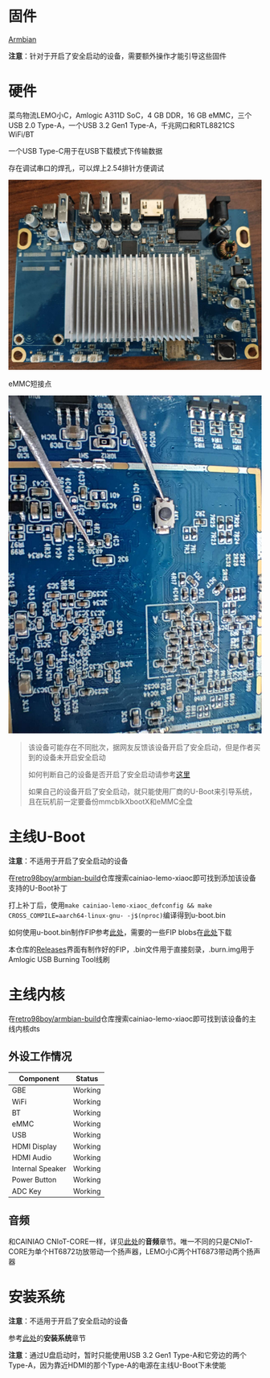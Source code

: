 # 固件

[Armbian](https://github.com/retro98boy/armbian-build)

**注意**：针对于开启了安全启动的设备，需要额外操作才能引导这些固件

# 硬件

菜鸟物流LEMO小C，Amlogic A311D SoC，4 GB DDR，16 GB eMMC，三个USB 2.0 Type-A，一个USB 3.2 Gen1 Type-A，千兆网口和RTL8821CS WiFi/BT

一个USB Type-C用于在USB下载模式下传输数据

存在调试串口的焊孔，可以焊上2.54排针方便调试

![overview](pictures/overview.jpg)

eMMC短接点

![emmc-short](pictures/emmc-short.jpg)

> 该设备可能存在不同批次，据网友反馈该设备开启了安全启动，但是作者买到的设备未开启安全启动
>
> 如何判断自己的设备是否开启了安全启动请参考[这里](https://github.com/retro98boy/onethingcloud-oes-linux?tab=readme-ov-file#%E5%AE%89%E5%85%A8%E5%90%AF%E5%8A%A8)
>
> 如果自己的设备开启了安全启动，就只能使用厂商的U-Boot来引导系统，且在玩机前一定要备份mmcblkXbootX和eMMC全盘

# 主线U-Boot

**注意**：不适用于开启了安全启动的设备

在[retro98boy/armbian-build](https://github.com/retro98boy/armbian-build)仓库搜索cainiao-lemo-xiaoc即可找到添加该设备支持的U-Boot补丁

打上补丁后，使用`make cainiao-lemo-xiaoc_defconfig && make CROSS_COMPILE=aarch64-linux-gnu- -j$(nproc)`编译得到u-boot.bin

如何使用u-boot.bin制作FIP参考[此处](https://github.com/retro98boy/cainiao-cniot-core-linux)，需要的一些FIP blobs在[此处](https://github.com/retro98boy/amlogic-fip-blobs)下载

本仓库的[Releases](https://github.com/retro98boy/cainiao-lemo-xiaoc/releases)界面有制作好的FIP，.bin文件用于直接刻录，.burn.img用于Amlogic USB Burning Tool线刷

# 主线内核

在[retro98boy/armbian-build](https://github.com/retro98boy/armbian-build)仓库搜索cainiao-lemo-xiaoc即可找到该设备的主线内核dts

## 外设工作情况

| Component             | Status                     |
|-----------------------|----------------------------|
| GBE                   | Working                    |
| WiFi                  | Working                    |
| BT                    | Working                    |
| eMMC                  | Working                    |
| USB                   | Working                    |
| HDMI Display          | Working                    |
| HDMI Audio            | Working                    |
| Internal Speaker      | Working                    |
| Power Button          | Working                    |
| ADC Key               | Working                    |

## 音频

和CAINIAO CNIoT-CORE一样，详见[此处](https://github.com/retro98boy/cainiao-cniot-core-linux)的**音频**章节。唯一不同的只是CNIoT-CORE为单个HT6872功放带动一个扬声器，LEMO小C两个HT6873带动两个扬声器

# 安装系统

**注意**：不适用于开启了安全启动的设备

参考[此处](https://github.com/retro98boy/cainiao-cniot-core-linux)的**安装系统**章节

**注意**：通过U盘启动时，暂时只能使用USB 3.2 Gen1 Type-A和它旁边的两个Type-A，因为靠近HDMI的那个Type-A的电源在主线U-Boot下未使能

